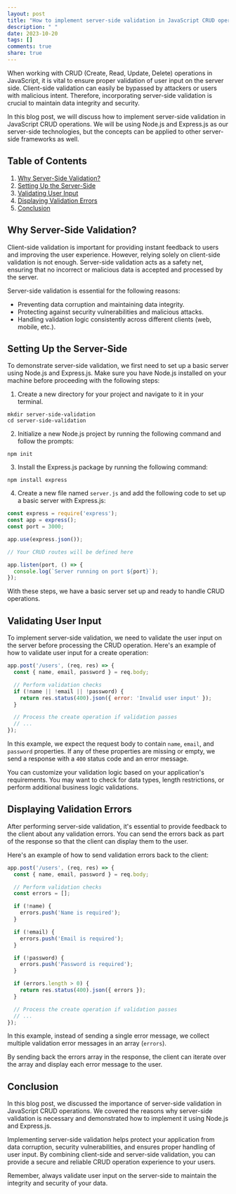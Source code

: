 ```yaml
---
layout: post
title: "How to implement server-side validation in JavaScript CRUD operations."
description: " "
date: 2023-10-20
tags: []
comments: true
share: true
---
```


When working with CRUD (Create, Read, Update, Delete) operations in JavaScript, it is vital to ensure proper validation of user input on the server side. Client-side validation can easily be bypassed by attackers or users with malicious intent. Therefore, incorporating server-side validation is crucial to maintain data integrity and security.

In this blog post, we will discuss how to implement server-side validation in JavaScript CRUD operations. We will be using Node.js and Express.js as our server-side technologies, but the concepts can be applied to other server-side frameworks as well.

## Table of Contents
1. [Why Server-Side Validation?](#why-server-side-validation)
2. [Setting Up the Server-Side](#setting-up-server-side)
3. [Validating User Input](#validating-user-input)
4. [Displaying Validation Errors](#displaying-validation-errors)
5. [Conclusion](#conclusion)

## Why Server-Side Validation?
Client-side validation is important for providing instant feedback to users and improving the user experience. However, relying solely on client-side validation is not enough. Server-side validation acts as a safety net, ensuring that no incorrect or malicious data is accepted and processed by the server.

Server-side validation is essential for the following reasons:
- Preventing data corruption and maintaining data integrity.
- Protecting against security vulnerabilities and malicious attacks.
- Handling validation logic consistently across different clients (web, mobile, etc.).

## Setting Up the Server-Side
To demonstrate server-side validation, we first need to set up a basic server using Node.js and Express.js. Make sure you have Node.js installed on your machine before proceeding with the following steps:

1. Create a new directory for your project and navigate to it in your terminal.
```
mkdir server-side-validation
cd server-side-validation
```

2. Initialize a new Node.js project by running the following command and follow the prompts:
```
npm init
```

3. Install the Express.js package by running the following command:
```
npm install express
```

4. Create a new file named `server.js` and add the following code to set up a basic server with Express.js:
```javascript
const express = require('express');
const app = express();
const port = 3000;

app.use(express.json());

// Your CRUD routes will be defined here

app.listen(port, () => {
  console.log(`Server running on port ${port}`);
});
```

With these steps, we have a basic server set up and ready to handle CRUD operations.

## Validating User Input
To implement server-side validation, we need to validate the user input on the server before processing the CRUD operation. Here's an example of how to validate user input for a create operation:

```javascript
app.post('/users', (req, res) => {
  const { name, email, password } = req.body;

  // Perform validation checks
  if (!name || !email || !password) {
    return res.status(400).json({ error: 'Invalid user input' });
  }

  // Process the create operation if validation passes
  // ...
});
```

In this example, we expect the request body to contain `name`, `email`, and `password` properties. If any of these properties are missing or empty, we send a response with a `400` status code and an error message.

You can customize your validation logic based on your application's requirements. You may want to check for data types, length restrictions, or perform additional business logic validations.

## Displaying Validation Errors
After performing server-side validation, it's essential to provide feedback to the client about any validation errors. You can send the errors back as part of the response so that the client can display them to the user.

Here's an example of how to send validation errors back to the client:
```javascript
app.post('/users', (req, res) => {
  const { name, email, password } = req.body;

  // Perform validation checks
  const errors = [];

  if (!name) {
    errors.push('Name is required');
  }

  if (!email) {
    errors.push('Email is required');
  }

  if (!password) {
    errors.push('Password is required');
  }

  if (errors.length > 0) {
    return res.status(400).json({ errors });
  }

  // Process the create operation if validation passes
  // ...
});
```

In this example, instead of sending a single error message, we collect multiple validation error messages in an array (`errors`).

By sending back the errors array in the response, the client can iterate over the array and display each error message to the user.

## Conclusion
In this blog post, we discussed the importance of server-side validation in JavaScript CRUD operations. We covered the reasons why server-side validation is necessary and demonstrated how to implement it using Node.js and Express.js.

Implementing server-side validation helps protect your application from data corruption, security vulnerabilities, and ensures proper handling of user input. By combining client-side and server-side validation, you can provide a secure and reliable CRUD operation experience to your users.

Remember, always validate user input on the server-side to maintain the integrity and security of your data.